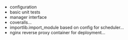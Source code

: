 - configuration
- basic unit tests
- manager interface
- coveralls...
- importlib.import_module based on config for scheduler...
- nginx reverse proxy container for deployment...
